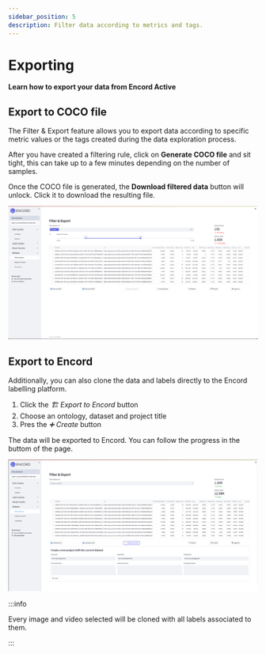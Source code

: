 ```yaml
---
sidebar_position: 5
description: Filter data according to metrics and tags.
---
```


# Exporting

**Learn how to export your data from Encord Active**

## Export to COCO file

The Filter & Export feature allows you to export data according to specific metric values or the tags created during the data exploration process.

After you have created a filtering rule, click on **Generate COCO file** and sit tight, this can take up to a few minutes depending on the number of samples.

Once the COCO file is generated, the **Download filtered data** button will unlock. Click it to download the resulting file.

![export_filter.png](../images/export_filter.png)

## Export to Encord

Additionally, you can also clone the data and labels directly to the Encord labelling platform.

1. Click the _🏗 Export to Encord_ button
2. Choose an ontology, dataset and project title
3. Pres the _➕ Create_ button

The data will be exported to Encord. You can follow the progress in the buttom of the page.

![export_encord.png](../images/export_filter_encord.png)

:::info

Every image and video selected will be cloned with all labels associated to them.

:::
